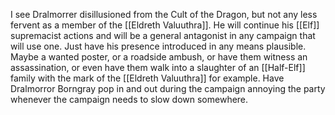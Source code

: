 
I see Dralmorrer disillusioned from the Cult of the Dragon, but not any less fervent as a member of the [[Eldreth Valuuthra]]. He will continue his [[Elf]] supremacist actions and will be a general antagonist in any campaign that will use one. Just have his presence introduced in any means plausible. Maybe a wanted poster, or a roadside ambush, or have them witness an assassination, or even have them walk into a slaughter of an [[Half-Elf]] family with the mark of the [[Eldreth Valuuthra]] for example. Have Dralmorror Borngray pop in and out during the campaign annoying the party whenever the campaign needs to slow down somewhere.
